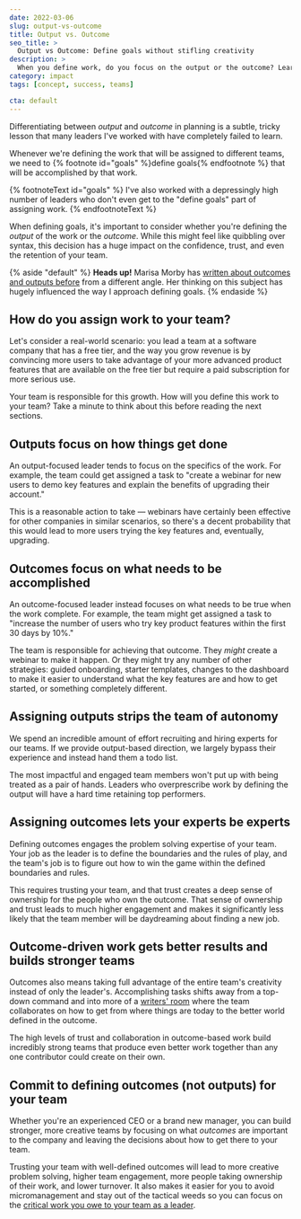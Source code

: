 ```yaml
---
date: 2022-03-06
slug: output-vs-outcome
title: Output vs. Outcome
seo_title: >
  Output vs Outcome: Define goals without stifling creativity
description: >
  When you define work, do you focus on the output or the outcome? Learn what the difference is — and why it matters.
category: impact
tags: [concept, success, teams]

cta: default
---
```


Differentiating between _output_ and _outcome_ in planning is a subtle, tricky lesson that many leaders I've worked with have completely failed to learn.

Whenever we're defining the work that will be assigned to different teams, we need to {% footnote id="goals" %}define goals{% endfootnote %} that will be accomplished by that work.

{% footnoteText id="goals" %}
  I've also worked with a depressingly high number of leaders who don't even get to the "define goals" part of assigning work.
{% endfootnoteText %}

When defining goals, it's important to consider whether you're defining the _output_ of the work or the _outcome_. While this might feel like quibbling over syntax, this decision has a huge impact on the confidence, trust, and even the retention of your team.

{% aside "default" %}
  **Heads up!** Marisa Morby has [written about outcomes and outputs before](https://marisamorby.com/output-vs-outcome/) from a different angle. Her thinking on this subject has hugely influenced the way I approach defining goals.
{% endaside %}

## How do you assign work to your team?

Let's consider a real-world scenario: you lead a team at a software company that has a free tier, and the way you grow revenue is by convincing more users to take advantage of your more advanced product features that are available on the free tier but require a paid subscription for more serious use.

Your team is responsible for this growth. How will you define this work to your team? Take a minute to think about this before reading the next sections.

## Outputs focus on how things get done

An output-focused leader tends to focus on the specifics of the work. For example, the team could get assigned a task to "create a webinar for new users to demo key features and explain the benefits of upgrading their account."

This is a reasonable action to take — webinars have certainly been effective for other companies in similar scenarios, so there's a decent probability that this would lead to more users trying the key features and, eventually, upgrading.

## Outcomes focus on what needs to be accomplished

An outcome-focused leader instead focuses on what needs to be true when the work complete. For example, the team might get assigned a task to "increase the number of users who try key product features within the first 30 days by 10%."

The team is responsible for achieving that outcome. They _might_ create a webinar to make it happen. Or they might try any number of other strategies: guided onboarding, starter templates, changes to the dashboard to make it easier to understand what the key features are and how to get started, or something completely different.

## Assigning outputs strips the team of autonomy

We spend an incredible amount of effort recruiting and hiring experts for our teams. If we provide output-based direction, we largely bypass their experience and instead hand them a todo list.

The most impactful and engaged team members won't put up with being treated as a pair of hands. Leaders who overprescribe work by defining the output will have a hard time retaining top performers.

## Assigning outcomes lets your experts be experts

Defining outcomes engages the problem solving expertise of your team. Your job as the leader is to define the boundaries and the rules of play, and the team's job is to figure out how to win the game within the defined boundaries and rules.

This requires trusting your team, and that trust creates a deep sense of ownership for the people who own the outcome. That sense of ownership and trust leads to much higher engagement and makes it significantly less likely that the team member will be daydreaming about finding a new job.

## Outcome-driven work gets better results and builds stronger teams

Outcomes also means taking full advantage of the entire team's creativity instead of only the leader's. Accomplishing tasks shifts away from a top-down command and into more of a [writers' room](https://collab.sundance.org/catalog/What-Actually-Happens-in-a-TV-Writers-Room) where the team collaborates on how to get from where things are today to the better world defined in the outcome.

The high levels of trust and collaboration in outcome-based work build incredibly strong teams that produce even better work together than any one contributor could create on their own.

## Commit to defining outcomes (not outputs) for your team

Whether you're an experienced CEO or a brand new manager, you can build stronger, more creative teams by focusing on what _outcomes_ are important to the company and leaving the decisions about how to get there to your team.

Trusting your team with well-defined outcomes will lead to more creative problem solving, higher team engagement, more people taking ownership of their work, and lower turnover. It also makes it easier for you to avoid micromanagement and stay out of the tactical weeds so you can focus on the [critical work you owe to your team as a leader](https://leaddev.com/community/jason-lengstorf).
